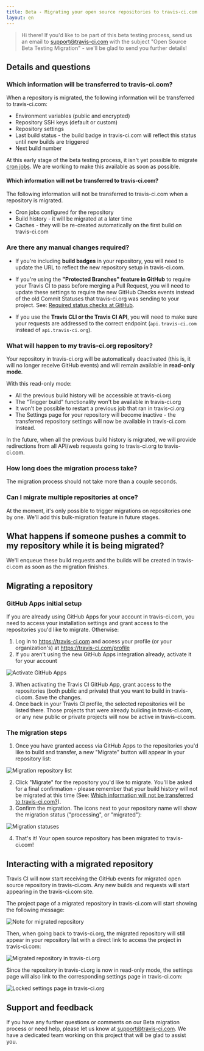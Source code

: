 ```yaml
---
title: Beta - Migrating your open source repositories to travis-ci.com
layout: en
---
```


> Hi there! If you'd like to be part of this beta testing process, send us an email to support@travis-ci.com with the subject "Open Source Beta Testing Migration" - we'll be glad to send you further details!

## Details and questions

### Which information will be transferred to travis-ci.com?

When a repository is migrated, the following information will be transferred to travis-ci.com:
* Environment variables (public and encrypted)
* Repository SSH keys (default or custom)
* Repository settings
* Last build status - the build badge in travis-ci.com will reflect this status until new builds are triggered
* Next build number

At this early stage of the beta testing process, it isn't yet possible to migrate [cron jobs](https://docs.travis-ci.com/user/cron-jobs/). We are working to make this available as soon as possible.

#### Which information will not be transferred to travis-ci.com?

The following information will not be transferred to travis-ci.com when a repository is migrated.

* Cron jobs configured for the repository
* Build history - it will be migrated at a later time
* Caches - they will be re-created automatically on the first build on travis-ci.com

### Are there any manual changes required?

* If you're including **build badges** in your repository, you will need to update the URL to reflect the new repository setup in travis-ci.com.

* If you're using the **"Protected Branches" feature in GitHub** to require your Travis CI to pass before merging a Pull Request, you will need to update these settings to require the new GitHub Checks events instead of the old Commit Statuses that travis-ci.org was sending to your project. See: [Required status checks at GitHub](https://help.github.com/articles/about-required-status-checks/).

* If you use the **Travis CLI or the Travis CI API**, you will need to make sure your requests are addressed to the correct endpoint (`api.travis-ci.com` instead of `api.travis-ci.org`).

### What will happen to my travis-ci.org repository?

Your repository in travis-ci.org will be automatically deactivated (this is, it will no longer receive GitHub events) and will remain available in **read-only mode**.

With this read-only mode:
* All the previous build history will be accessible at travis-ci.org
* The "Trigger build" functionality won't be available in travis-ci.org
* It won't be possible to restart a previous job that ran in travis-ci.org
* The Settings page for your repository will become inactive - the transferred repository settings will now be available in travis-ci.com instead.

In the future, when all the previous build history is migrated, we will provide redirections from all API/web requests going to travis-ci.org to travis-ci.com.

### How long does the migration process take?

The migration process should not take more than a couple seconds.

### Can I migrate multiple repositories at once?

At the moment, it's only possible to trigger migrations on repositories one by one. We'll add this bulk-migration feature in future stages.

## What happens if someone pushes a commit to my repository while it is being migrated?

We'll enqueue these build requests and the builds will be created in travis-ci.com as soon as the migration finishes.

## Migrating a repository

### GitHub Apps initial setup

If you are already using GitHub Apps for your account in travis-ci.com, you need to access your installation settings and grant access to the repositories you'd like to migrate. Otherwise:

1. Log in to https://travis-ci.com and access your profile (or your organization's) at https://travis-ci.com/profile
2. If you aren't using the new GitHub Apps integration already, activate it for your account

  ![Activate GitHub Apps](/user/images/oss-migration/gapps-activate.png)

3. When activating the Travis CI GitHub App, grant access to the repositories (both public and private) that you want to build in travis-ci.com. Save the changes.
4. Once back in your Travis CI profile, the selected repositories will be listed there. Those projects that were already building in travis-ci.com, or any new public or private projects will now be active in travis-ci.com.

### The migration steps
1. Once you have granted access via GitHub Apps to the repositories you'd like to build and transfer, a new "Migrate" button will appear in your repository list:

  ![Migration repository list](/user/images/oss-migration/repos-to-migrate.png)

2. Click "Migrate" for the repository you'd like to migrate. You'll be asked for a final confirmation - please remember that your build history will not be migrated at this time (See: [Which information will not be transferred to travis-ci.com?](#which-information-will-not-be-transferred-to-travis-cicom)).
3. Confirm the migration. The icons next to your repository name will show the migration status ("processing", or "migrated"):

  ![Migration statuses](/user/images/oss-migration/migration-statuses.png)

4. That's it! Your open source repository has been migrated to travis-ci.com!

## Interacting with a migrated repository

Travis CI will now start receiving the GitHub events for migrated open source repository in travis-ci.com. Any new builds and requests will start appearing in the travis-ci.com site.

The project page of a migrated repository in travis-ci.com will start showing the following message:

  ![Note for migrated repository](/user/images/oss-migration/migrated-warning.png)

Then, when going back to travis-ci.org, the migrated repository will still appear in your repository list with a direct link to access the project in travis-ci.com:

  ![Migrated repository in travis-ci.org](/user/images/oss-migration/migrated-repo-org.png)

Since the repository in travis-ci.org is now in read-only mode, the settings page will also link to the corresponding settings page in travis-ci.com:

  ![Locked settings page in travis-ci.org](/user/images/oss-migration/locked-settings-org.png)

## Support and feedback

If you have any further questions or comments on our Beta migration process or need help, please let us know at support@travis-ci.com. We have a dedicated team working on this project that will be glad to assist you.

